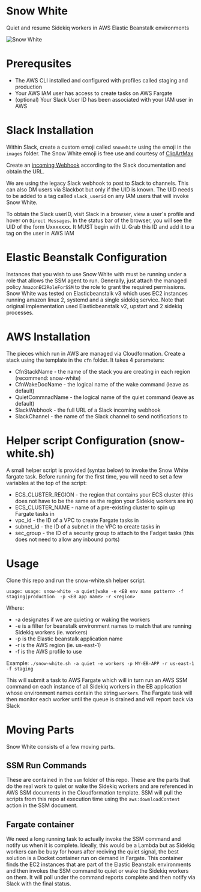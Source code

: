 # Snow White
Quiet and resume Sidekiq workers in AWS Elastic Beanstalk environments

![Snow White](https://github.com/rewindio/snowwhite/blob/master/images/snowwhite-emoji.png?raw=true)

# Prerequsites
* The AWS CLI installed and configured with profiles called staging and production
* Your AWS IAM user has access to create tasks on AWS Fargate
* (optional) Your Slack User ID has been associated with your IAM user in AWS

# Slack Installation
Within Slack, create a custom emoji called `snowwhite` using the emoji in the `images` folder.  The Snow White emoji is free use and courtesy of [ClipArtMax](https://www.clipartmax.com)

Create an [incoming Webhook](https://api.slack.com/incoming-webhooks) according to the Slack documentation and obtain the URL.

We are using the legacy Slack webhook to post to Slack to channels.  This can also DM users via Slackbot but only if the UID is known.  The UID needs to be added to a tag called `slack_userid` on any IAM users that will invoke Snow White.

To obtain the Slack userID, visit Slack in a browser, view a user's profile and hover on `Direct Messages`.  In the status bar of the browser, you will see the UID of the form Uxxxxxxx.  It MUST begin with U.  Grab this ID and add it to a tag on the user in AWS IAM

# Elastic Beanstalk Configuration
Instances that you wish to use Snow White with must be running under a role that allows the SSM agent to run.  Generally, just attach the managed policy `AmazonEC2RoleForSSM` to the role to grant the required permissions.
Snow White was tested on Elasticbeanstalk v3 which uses EC2 instances running amazon linux 2, systemd and a single sidekiq service.  Note that original implementation used Elasticbeanstalk v2, upstart and 2 sidekiq processes.

# AWS Installation
The pieces which run in AWS are managed via Cloudformation.  Create a stack using the template in the `cfn` folder.  It takes 4 parameters:

* CfnStackName - the name of the stack you are creating in each region (recommend: snow-white)
* CfnWakeDocName - the logical name of the wake command (leave as default)
* QuietCommnadName - the logical name of the quiet command (leave as default)
* SlackWebhook - the full URL of a Slack incoming webhook 
* SlackChannel - the name of the Slack channel to send notifications to

# Helper script Configuration (snow-white.sh)
A small helper script is provided (syntax below) to invoke the Snow White fargate task.  Before running for the first time, you will need to set a few variables at the top of the script:

* ECS_CLUSTER_REGION - the region that contains your ECS cluster (this does not have to be the same as the region your Sidekiq workers are in)
* ECS_CLUSTER_NAME - name of a pre-existing cluster to spin up Fargate tasks in
* vpc_id - the ID of a VPC to create Fargate tasks in
* subnet_id - the ID of a subnet in the VPC to create tasks in
* sec_group - the ID of a security group to attach to the Fadget tasks (this does not need to allow any inbound ports)

# Usage
Clone this repo and run the snow-white.sh helper script.

`usage: usage: snow-white -a quiet|wake -e <EB env name pattern> -f staging|production  -p <EB app name> -r <region>`

Where:
* -a designates if we are quieting or waking the workers
* -e is a filter for beanstalk environment names to match that are running Sidekiq workers (ie. workers)
* -p is the Elastic beanstalk application name
* -r is the AWS region (ie. us-east-1)
* -f is the AWS profile to use

Example:
`./snow-white.sh -a quiet -e workers -p MY-EB-APP -r us-east-1 -f staging`

This will submit a task to AWS Fargate which will in turn run an AWS SSM command on each instance of all Sidekiq workers in the EB application whose environment names contain the string `workers`.  The Fargate task will then monitor each worker until the queue is drained and will report back via Slack

# Moving Parts
Snow White consists of a few moving parts.

## SSM Run Commands
These are contained in the `ssm` folder of this repo.  These are the parts that do the real work to quiet or wake the Sidekiq workers and are referenced in AWS SSM documents in the Cloudformation template.  SSM will pull the scripts from this repo at execution time using the `aws:downloadContent` action in the SSM document.

## Fargate container
We need a long running task to actually invoke the SSM command and notify us when it is complete.  Ideally, this would be a Lambda but as Sidekiq workers can be busy for hours after reciving the quiet signal, the best solution is a Docket container run on demand in Fargate.  This container finds the EC2 instances that are part of the Elastic Beanstalk environments and then invokes the SSM command to quiet or wake the Sidekiq workers on them.  It will poll under the command reports complete and then notify via Slack with the final status.
